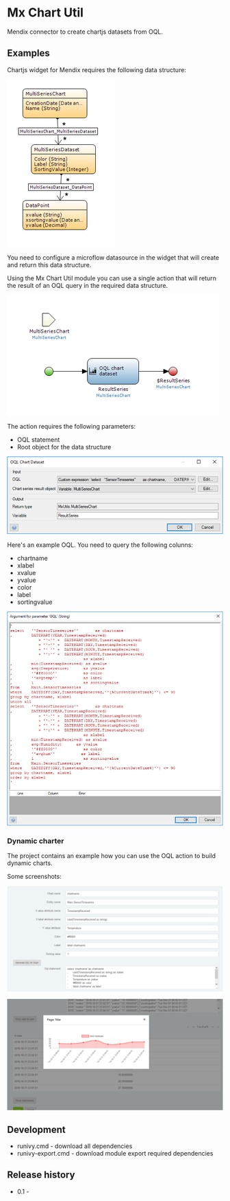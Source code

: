 # Mx Chart Util

Mendix connector to create chartjs datasets from OQL.

## Examples

Chartjs widget for Mendix requires the following data structure:

 ![Chartjs datastructure][4]
 
You need to configure a microflow datasource in the widget that will create and return this data structure.

Using the Mx Chart Util module you can use a single action that will return the result of an OQL query in the required data structure.

 ![microflow][1]

The action requires the following parameters:
* OQL statement
* Root object for the data structure

 ![Action config][2]
 
Here's an example OQL. You need to query the following colunns:
* chartname
* xlabel
* xvalue
* yvalue
* color
* label
* sortingvalue

 ![OQL example][3]
 
### Dynamic charter

The project contains an example how you can use the OQL action to build dynamic charts.

Some screenshots:

 ![Specify entity and attributes for chart][5]

 ![Chart popup][6]
 
## Development

* runivy.cmd - download all dependencies
* runivy-export.cmd - download module export required dependencies

## Release history

* 0.1 -

 [1]: docs/images/chart-microflow.png
 [2]: docs/images/chart-action-config.png
 [3]: docs/images/oql-example.png
 [4]: docs/images/chartjs-datastructure.png
 [5]: docs/images/dynamic_charter.png
 [6]: docs/images/dynamic_charter_chart_popup.png